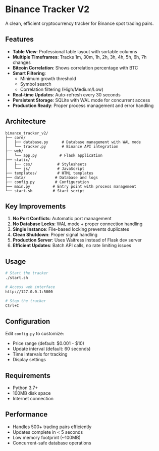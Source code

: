 # Binance Tracker V2

A clean, efficient cryptocurrency tracker for Binance spot trading pairs.

## Features

- **Table View**: Professional table layout with sortable columns
- **Multiple Timeframes**: Tracks 1m, 30m, 1h, 2h, 3h, 4h, 5h, 6h, 7h changes
- **Bitcoin Correlation**: Shows correlation percentage with BTC
- **Smart Filtering**: 
  - Minimum growth threshold
  - Symbol search
  - Correlation filtering (High/Medium/Low)
- **Real-time Updates**: Auto-refresh every 30 seconds
- **Persistent Storage**: SQLite with WAL mode for concurrent access
- **Production Ready**: Proper process management and error handling

## Architecture

```
binance_tracker_v2/
├── core/
│   ├── database.py      # Database management with WAL mode
│   └── tracker.py       # Binance API integration
├── web/
│   └── app.py          # Flask application
├── static/
│   ├── css/           # Stylesheets
│   └── js/            # JavaScript
├── templates/         # HTML templates
├── data/             # Database and logs
├── config.py         # Configuration
├── main.py          # Entry point with process management
└── start.sh         # Start script
```

## Key Improvements

1. **No Port Conflicts**: Automatic port management
2. **No Database Locks**: WAL mode + proper connection handling
3. **Single Instance**: File-based locking prevents duplicates
4. **Clean Shutdown**: Proper signal handling
5. **Production Server**: Uses Waitress instead of Flask dev server
6. **Efficient Updates**: Batch API calls, no rate limiting issues

## Usage

```bash
# Start the tracker
./start.sh

# Access web interface
http://127.0.0.1:5000

# Stop the tracker
Ctrl+C
```

## Configuration

Edit `config.py` to customize:
- Price range (default: $0.001 - $10)
- Update interval (default: 60 seconds)
- Time intervals for tracking
- Display settings

## Requirements

- Python 3.7+
- 100MB disk space
- Internet connection

## Performance

- Handles 500+ trading pairs efficiently
- Updates complete in < 5 seconds
- Low memory footprint (~100MB)
- Concurrent-safe database operations